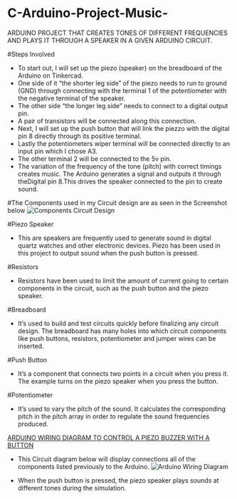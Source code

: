 # C-Arduino-Project-Music-
ARDUINO PROJECT THAT CREATES TONES OF DIFFERENT FREQUENCIES AND PLAYS IT THROUGH A SPEAKER IN A GIVEN ARDUINO CIRCUIT.

#Steps Involved
* To start out, I will set up the piezo (speaker) on the breadboard of the Arduino on Tinkercad.
* One side of it “the shorter leg side” of the piezo needs to run to ground (GND) through connecting with the terminal 1 of the potentiometer with the negative terminal of the speaker.
* The other side “the longer leg side” needs to connect to a digital output pin.
* A pair of transistors will be connected along this connection.
* Next, I will set up the push button that will link the piezzo with the digital pin 8 directly through its positive terminal.
* Lastly the potentiometers wiper terminal will be connected directly to an input pin which I chose A3.
* The other terminal 2 will be connected to the 5v pin.
* The variation of the frequency of the tone (pitch) with correct timings creates music. The Arduino generates a signal and outputs it through theDigital pin 8.This drives the speaker connected to the pin to create sound.

#The Components used in my Circuit design are as seen in the Screenshot below
![Components Circuit Design](https://user-images.githubusercontent.com/70195777/174504143-180fb606-8fda-46ac-9095-e8a529592ebe.png)

#Piezo Speaker
* This are speakers are frequently used to generate sound in digital quartz watches and other electronic devices. Piezo has been used in this project to output sound when the push button is pressed.

#Resistors
* Resistors have been used to limit the amount of current going to certain components in the circuit, such as the push button and the piezo speaker.

#Breadboard
* It’s used to build and test circuits quickly before finalizing any circuit design. The breadboard has many holes into which circuit components like push buttons, resistors, potentiometer and jumper wires can be inserted.

#Push Button
* It’s a component that connects two points in a circuit when you press it. The example turns on the piezo speaker when you press the button.

#Potentiometer
* It’s used to vary the pitch of the sound. It calculates the corresponding pitch in the pitch array in order to regulate the sound frequencies produced.

<u> ARDUINO WIRING DIAGRAM TO CONTROL A PIEZO BUZZER WITH A BUTTON </U>
* This Circuit diagram below will display connections all of the components listed previously to the Arduino.
![Arduino Wiring Diagram](https://user-images.githubusercontent.com/70195777/174504339-5de87f1e-9a79-4d79-91f4-a460d8a65693.png)

* When the push button is pressed, the piezo speaker plays sounds at different tones during the simulation.
